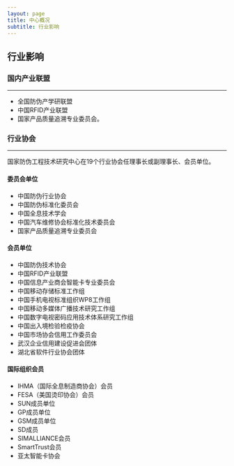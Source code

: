 ```yaml
---
layout: page
title: 中心概况
subtitle: 行业影响
---
```

<!--
 * @Author: Conghao Wong
 * @Date: 2023-03-11 16:44:33
 * @LastEditors: Conghao Wong
 * @LastEditTime: 2023-03-11 16:47:37
 * @Description: file content
 * @Github: https://cocoon2wong.github.io
 * Copyright 2023 Conghao Wong, All Rights Reserved.
-->

## 行业影响

### 国内产业联盟
---

- 全国防伪产学研联盟
- 中国RFID产业联盟
- 国家产品质量追溯专业委员会。

### 行业协会
---
国家防伪工程技术研究中心在19个行业协会任理事长或副理事长、会员单位。

#### 委员会单位

- 中国防伪行业协会
- 中国防伪标准化委员会
- 中国全息技术学会
- 中国汽车维修协会标准化技术委员会
- 国家产品质量追溯专业委员会

#### 会员单位

- 中国防伪技术协会
- 中国RFID产业联盟
- 中国信息产业商会智能卡专业委员会
- 中国移动存储标准工作组
- 中国手机电视标准组织WP8工作组
- 中国移动多媒体广播技术研究工作组
- 中国数字电视密码应用技术体系研究工作组
- 中国出入境检验检疫协会
- 中国市场协会信用工作委员会
- 武汉企业信用建设促进会团体
- 湖北省软件行业协会团体

#### 国际组织会员

- IHMA（国际全息制造商协会）会员
- FESA（美国烫印协会）会员
- SUN成员单位
- GP成员单位
- GSM成员单位
- SD成员
- SIMALLIANCE会员
- SmartTrust会员
- 亚太智能卡协会
